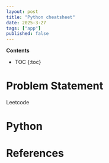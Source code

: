 ```yaml
---
layout: post
title: "Python cheatsheet"
date: 2025-3-27
tags: ["app"]
published: false
---
```


**Contents**
* TOC
{:toc}

# Problem Statement
Leetcode


# Python




# References
[^1]: []()